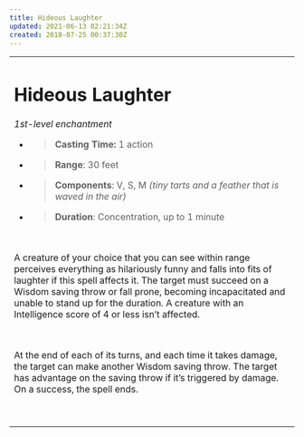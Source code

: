 ```yaml
---
title: Hideous Laughter
updated: 2021-06-13 02:21:34Z
created: 2018-07-25 00:37:30Z
---
```


<table><tbody><tr class="odd"><td><h1 id="hideous-laughter"><strong>Hideous Laughter</strong></h1><p><em>1st-level enchantment</em></p><ul><li><blockquote><p><strong>Casting Time:</strong> 1 action</p></blockquote></li><li><blockquote><p><strong>Range</strong>: 30 feet</p></blockquote></li><li><blockquote><p><strong>Components</strong>: V, S, M <em>(tiny tarts and a feather that is waved in the air)</em></p></blockquote></li><li><blockquote><p><strong>Duration</strong>: Concentration, up to 1 minute</p></blockquote></li></ul><p> </p><p>A creature of your choice that you can see within range perceives everything as hilariously funny and falls into fits of laughter if this spell affects it. The target must succeed on a Wisdom saving throw or fall prone, becoming incapacitated and unable to stand up for the duration. A creature with an Intelligence score of 4 or less isn’t affected.</p><p> </p><p>At the end of each of its turns, and each time it takes damage, the target can make another Wisdom saving throw. The target has advantage on the saving throw if it’s triggered by damage. On a success, the spell ends.</p><p> </p></td></tr></tbody></table>